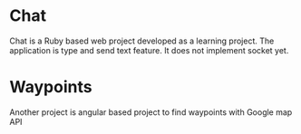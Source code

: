 # Chat

Chat is a Ruby based web project developed as a learning project. The application is type and send text feature. 
It does not implement socket yet.


# Waypoints

Another project is angular based project to find waypoints with Google map API
